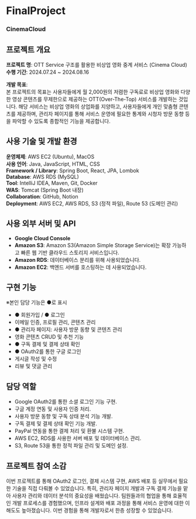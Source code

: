 # FinalProject

### CinemaCloud 

## 프로젝트 개요
**프로젝트 명**: OTT Service 구조를 활용한 비상업 영화 중계 서비스 (Cinema Cloud)  
**수행 기간**: 2024.07.24 ~ 2024.08.16

**개발 목표**:  
본 프로젝트의 목표는 사용자들에게 월 2,000원의 저렴한 구독료로 비상업 영화와 다양한 영상 콘텐츠를 무제한으로 제공하는 OTT(Over-The-Top) 서비스를 개발하는 것입니다. 해당 서비스는 비상업 영화의 상업화를 지양하고, 사용자들에게 개인 맞춤형 콘텐츠를 제공하며, 관리자 페이지를 통해 서비스 운영에 필요한 통계와 시청자 방문 동향 등을 파악할 수 있도록 종합적인 기능을 제공합니다.

## 사용 기술 및 개발 환경
**운영체제**: AWS EC2 (Ubuntu), MacOS  
**사용 언어**: Java, JavaScript, HTML, CSS  
**Framework / Library**: Spring Boot, React, JPA, Lombok  
**Database**: AWS RDS (MySQL)  
**Tool**: IntelliJ IDEA, Maven, Git, Docker  
**WAS**: Tomcat (Spring Boot 내장)  
**Collaboration**: GitHub, Notion  
**Deployment**: AWS EC2, AWS RDS, S3 (정적 파일), Route 53 (도메인 관리)

## 사용 외부 서버 및 API
- **Google Cloud Console**  
- **Amazon S3**: Amazon S3(Amazon Simple Storage Service)는 확장 가능하고 빠른 웹 기반 클라우드 스토리지 서비스입니다.
- **Amazon RDS**: 데이터베이스 분리를 위해 사용되었습니다.
- **Amazon EC2**: 백엔드 서버를 호스팅하는 데 사용되었습니다.

## 구현 기능
※본인 담당 기능은 ●로 표시  
- ● 회원가입 / ● 로그인  
- 이메일 인증, 프로필 관리, 콘텐츠 관리  
- ● 관리자 페이지: 사용자 방문 동향 및 콘텐츠 관리  
- 영화 콘텐츠 CRUD 및 추천 기능  
- ● 구독 결제 및 결제 상태 확인  
- ● OAuth2를 통한 구글 로그인  
- 게시글 작성 및 수정  
- 리뷰 및 댓글 관리

## 담당 역할
- Google OAuth2를 통한 소셜 로그인 기능 구현.
- 구글 계정 연동 및 사용자 인증 처리.
- 사용자 방문 동향 및 구독 상태 분석 기능 개발.
- 구독 결제 및 결제 상태 확인 기능 개발.
- PayPal 연동을 통한 결제 처리 및 환불 시스템 구현.
- AWS EC2, RDS를 사용한 서버 배포 및 데이터베이스 관리.
- S3, Route 53을 통한 정적 파일 관리 및 도메인 설정.

## 프로젝트 참여 소감
이번 프로젝트를 통해 OAuth2 로그인, 결제 시스템 구현, AWS 배포 등 실무에서 필요한 기술을 직접 다뤄볼 수 있었습니다. 특히, 관리자 페이지 개발과 구독 결제 기능을 맡아 사용자 관리와 데이터 분석의 중요성을 배웠습니다. 팀원들과의 협업을 통해 효율적인 개발 프로세스를 경험했으며, 인프라 설계와 배포 과정을 통해 서비스 운영에 대한 이해도도 높아졌습니다. 이번 경험을 통해 개발자로서 한층 성장할 수 있었습니다.
